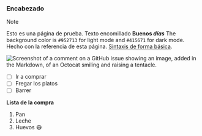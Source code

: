 ### Encabezado
> [!NOTE]
> Esto es una página de prueba.
> Texto encomillado
**Buenos _días_**
The background color is `#952713` for light mode and `#415671` for dark mode.
Hecho con la referencia de esta página. [Sintaxis de forma básica](https://docs.github.com/es/get-started/writing-on-github/getting-started-with-writing-and-formatting-on-github/basic-writing-and-formatting-syntax).

![Screenshot of a comment on a GitHub issue showing an image, added in the Markdown, of an Octocat smiling and raising a tentacle.](https://myoctocat.com/assets/images/base-octocat.svg)

- [ ] Ir a comprar
- [ ] Fregar los platos
- [ ] Barrer

**Lista de la compra**
1. Pan
2. Leche
3. Huevos
:mask:	
